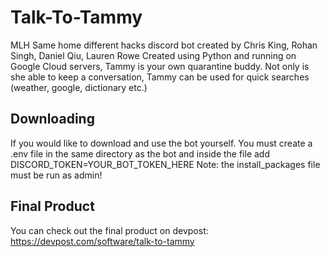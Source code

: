 # Talk-To-Tammy
MLH Same home different hacks discord bot created by Chris King, Rohan Singh, Daniel Qiu, Lauren Rowe
Created using Python and running on Google Cloud servers, Tammy is your own quarantine buddy. Not only is she able to keep a conversation,
Tammy can be used for quick searches (weather, google, dictionary etc.)

## Downloading
If you would like to download and use the bot yourself. You must create a .env file in the same directory as the bot and inside the file add DISCORD_TOKEN=YOUR_BOT_TOKEN_HERE
Note: the install_packages file must be run as admin!

## Final Product
You can check out the final product on devpost: https://devpost.com/software/talk-to-tammy
